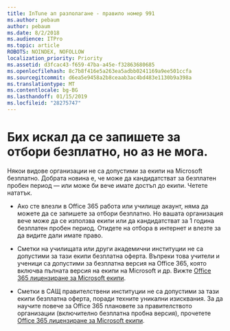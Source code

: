 ```yaml
---
title: InTune ап разполагане - правило номер 991
ms.author: pebaum
author: pebaum
ms.date: 8/2/2018
ms.audience: ITPro
ms.topic: article
ROBOTS: NOINDEX, NOFOLLOW
localization_priority: Priority
ms.assetid: d3fcac43-f659-47ba-a45e-f32863680685
ms.openlocfilehash: 8c7b8f416e5a263ea5adbb0241169a9ee501ccfa
ms.sourcegitcommit: d6ea5e9458a2b8ceaab3ac4bd483e1130b9a398a
ms.translationtype: MT
ms.contentlocale: bg-BG
ms.lasthandoff: 01/15/2019
ms.locfileid: "28275747"
---
```

# <a name="id-like-to-sign-up-for-teams-free-but-i-cant"></a>Бих искал да се запишете за отбори безплатно, но аз не мога.

Някои видове организации не са допустими за екипи на Microsoft безплатно. Добрата новина е, че може да кандидатстват за безплатен пробен период — или може би вече имате достъп до екипи. Четете нататък.
  
- Ако сте влезли в Office 365 работа или училище акаунт, няма да можете да се запишете за отбори безплатно. Но вашата организация вече може да се използва екипи или да кандидатстват за 1 година безплатен пробен период. Отидете на отбора в интернет и влезте за да видите дали имате право.
    
- Сметки на училищата или други академични институции не са допустими за тази екипи безплатна оферта. Въпреки това учители и ученици са допустими за безплатна версия на Office 365, която включва пълната версия на екипи на Microsoft и др. Вижте [Office 365 лицензиране за Microsoft екипи](https://docs.microsoft.com/microsoftteams/office-365-licensing).
    
- Сметки в САЩ правителствени институции не са допустими за тази екипи безплатна оферта, поради техните уникални изисквания. За да научите повече за Office 365 плановете за правителството организации (включително безплатна пробна версия), прочетете [Office 365 лицензиране за Microsoft екипи](https://docs.microsoft.com/microsoftteams/office-365-licensing).
    

